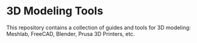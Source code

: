 # 3D Modeling Tools

This repository contains a collection of guides and tools for 3D modeling: Meshlab, FreeCAD, Blender, Prusa 3D Printers, etc.
